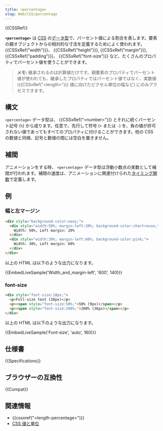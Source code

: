 ```yaml
---
title: <percentage>
slug: Web/CSS/percentage
---
```


{{CSSRef}}

**`<percentage>`** は [CSS](/ja/docs/Web/CSS) の[データ型](/ja/docs/Web/CSS/CSS_Types)で、パーセント値による割合を表します。要素の親オブジェクトからの相対的な寸法を定義するためによく使われます。 {{CSSxRef("width")}}、 {{CSSxRef("height")}}, {{CSSxRef("margin")}}, {{CSSxRef("padding")}}、 {{CSSxRef("font-size")}} など、たくさんのプロパティでパーセント値を使うことができます。

> **メモ:** 継承されるのは計算値だけです。親要素のプロパティでパーセント値が使われても、継承したプロパティではパーセント値ではなく、実数値 ({{CSSxRef("&lt;length&gt;")}} 値に向けたピクセル単位の幅など) にのみアクセスできます。

## 構文

`<percentage>` データ型は、 {{CSSxRef("&lt;number&gt;")}} とそれに続くパーセント記号 (`%`) から成ります。任意で、先行して符号 (`+` または `-`) を、負の値が許可されない値であってもすべてのプロパティに付けることができます。他の CSS の数値と同様、記号と数値の間には空白を置きません。

## 補間

アニメーションをする時、 `<percentage>` データ型は浮動小数点の実数として補間が行われます。補間の速度は、アニメーションに関連付けられた[タイミング関数](/ja/docs/Web/CSS/easing-function)で定義します。

## 例

<h3 id="Width_and_margin-left">幅と左マージン</h3>

```html
<div style="background-color:navy;">
  <div style="width:50%; margin-left:20%; background-color:chartreuse;">
    Width: 50%, Left margin: 20%
  </div>
  <div style="width:30%; margin-left:60%; background-color:pink;">
    Width: 30%, Left margin: 60%
  </div>
</div>
```

以上の HTML は以下のような出力になります。

{{EmbedLiveSample('Width_and_margin-left', '600', 140)}}

<h3 id="Font-size">font-size</h3>

```html
<div style="font-size:18px;">
  <p>Full-size text (18px)</p>
  <p><span style="font-size:50%;">50% (9px)</span></p>
  <p><span style="font-size:200%;">200% (36px)</span></p>
</div>
```

以上の HTML は以下のような出力になります。

{{EmbedLiveSample('Font-size', 'auto', 160)}}

## 仕様書

{{Specifications}}

## ブラウザーの互換性

{{Compat}}

## 関連情報

- {{cssxref("&lt;length-percentage&gt;")}}
- [CSS 値と単位](/ja/docs/Web/CSS/CSS_Values_and_Units)
